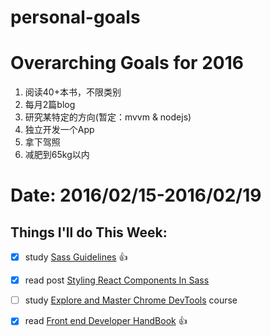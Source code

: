 # personal-goals

# Overarching Goals for 2016

1. 阅读40+本书，不限类别
2. 每月2篇blog
3. 研究某特定的方向(暂定：mvvm & nodejs)
4. 独立开发一个App
5. 拿下驾照
6. 减肥到65kg以内

# Date: 2016/02/15-2016/02/19
## Things I'll do This Week:
- [x] study [Sass Guidelines](http://sass-guidelin.es/zh/) :+1:
- [x] read post [Styling React Components In Sass](http://hugogiraudel.com/2015/06/18/styling-react-components-in-sass/)
- [ ] study [Explore and Master Chrome DevTools](http://discover-devtools.codeschool.com/) course 
- [x] read [Front end Developer HandBook](https://dwqs.gitbooks.io/frontenddevhandbook/content/index.html) :+1:


